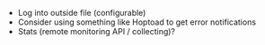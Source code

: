 * Log into outside file (configurable)
* Consider using something like Hoptoad to get error notifications
* Stats (remote monitoring API / collecting)?
